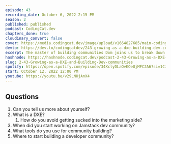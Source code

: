 ```yaml
---
episode: 43
recording_date: October 6, 2022 2:15 PM
season: 2
published: published
podcast: CodingCat.dev
chapters_done: true
cloudinary_convert: false
cover: https://media.codingcat.dev/image/upload/v1664827685/main-codingcatdev-photo/Growing-as-a-DXE-and-Building-Dev-communities.jpg
devto: https://dev.to/codingcatdev/243-growing-as-a-dxe-building-dev-communities-2109
excerpt: The master of building communities Dom joins us to break down how to build them, what a DXE does, and how to get shares at a startup.
hashnode: https://hashnode.codingcat.dev/podcast-2-43-Growing-as-a-DXE-and-Building-Dev-communities
slug: 2-43-Growing-as-a-DXE-and-Building-Dev-communities
spotify: https://open.spotify.com/episode/34XclyDLaOvKOeUjMFC2A6?si=1CJglsIcQye3d1-rlDuKQQ
start: October 12, 2022 12:00 PM
youtube: https://youtu.be/v29LNHjAnX4
---
```


## Questions

1. Can you tell us more about yourself?
2. What is a DXE?
   1. How do you avoid getting sucked into the marketing side?
3. When did you start working on Jamstack dev community?
4. What tools do you use for community building?
5. Where to start building a developer community?
